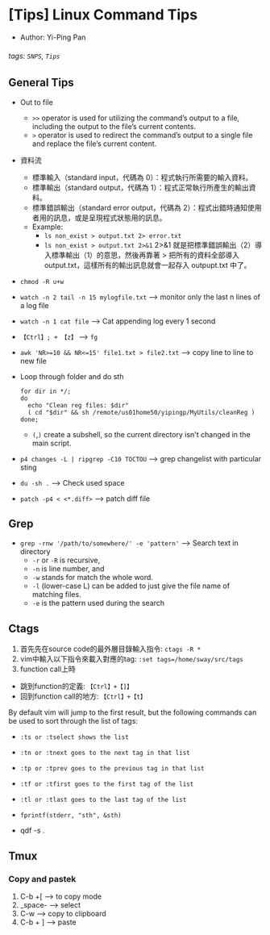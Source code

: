 # [Tips] Linux Command Tips 
* Author: Yi-Ping Pan

###### tags: `SNPS`, `Tips`


## General Tips

* Out to file
  * `>>` operator is used for utilizing the command’s output to a file, including the output to the file’s current contents.
  * `>` operator is used to redirect the command’s output to a single file and replace the file’s current content. 
* 資料流
  * 標準輸入（standard input，代碼為 0）：程式執行所需要的輸入資料。
  * 標準輸出（standard output，代碼為 1）：程式正常執行所產生的輸出資料。
  * 標準錯誤輸出（standard error output，代碼為 2）：程式出錯時通知使用者用的訊息，或是呈現程式狀態用的訊息。
  * Example: 
    * `ls non_exist > output.txt 2> error.txt`
    * `ls non_exist > output.txt 2>&1` 
      2>&1 就是把標準錯誤輸出（2）導入標準輸出（1）的意思，然後再靠著 > 把所有的資料全部導入 output.txt，這樣所有的輸出訊息就會一起存入 outpupt.txt 中了。
* `chmod -R u+w`
* `watch -n 2 tail -n 15 mylogfile.txt` --> monitor only the last n lines of a log file
* `watch -n 1 cat file` --> Cat appending log every 1 second
*  `【Ctrl】; + 【z】` -->  `fg`
* `awk 'NR>=10 && NR<=15' file1.txt > file2.txt` --> copy line to line to new file
* Loop through folder and do sth

  ```shell@
  for dir in */;
  do
    echo "Clean reg files: $dir"
    ( cd "$dir" && sh /remote/us01home50/yipingp/MyUtils/cleanReg )
  done;
  ```

  * `(`,`)` create a subshell, so the current directory isn't changed in the main script.
* `p4 changes -L | ripgrep -C10 TOCTOU` --> grep changelist with particular sting

* `du -sh .` --> Check used space
* `patch -p4 < <*.diff>` --> patch diff file

## Grep

* `grep -rnw '/path/to/somewhere/' -e 'pattern'` --> Search text in directory
  * `-r` or `-R` is recursive,
  * `-n` is line number, and
  * `-w` stands for match the whole word.
  * `-l` (lower-case L) can be added to just give the file name of matching files.
  * `-e` is the pattern used during the search

## Ctags

1. 首先先在source code的最外層目錄輸入指令: `ctags -R *`
2. vim中輸入以下指令來載入對應的tag: `:set tags=/home/sway/src/tags`
3. function call上時
  * 跳到function的定義: `【Ctrl】+【]】`
  * 回到function call的地方: `【Ctrl】+【t】`

By default vim will jump to the first result, but the following commands can be used to sort through the list of tags:

* `:ts or :tselect shows the list`
* `:tn or :tnext goes to the next tag in that list`
* `:tp or :tprev goes to the previous tag in that list`
* `:tf or :tfirst goes to the first tag of the list`
* `:tl or :tlast goes to the last tag of the list`

* `fprintf(stderr, "sth", &sth)`
* qdf -s .

## Tmux

### Copy and pastek

1. C-b +\[  --> to copy mode
2. _space-  --> select
3. C-w    --> copy to clipboard
4. C-b + \] --> paste
